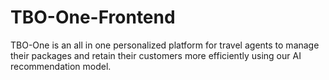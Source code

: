 # TBO-One-Frontend
TBO-One is an all in one personalized platform for travel agents to manage their packages and retain their customers more efficiently using our AI recommendation model.
